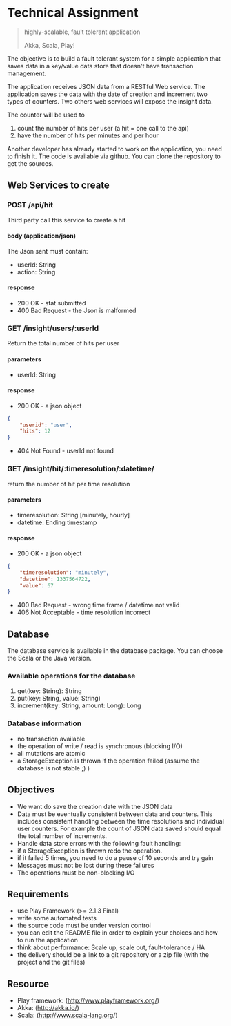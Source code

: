 Technical Assignment
===============

> highly-scalable, fault tolerant application
>
> Akka, Scala, Play!



The objective is to build a fault tolerant system for a simple application that saves data in a key/value data store that doesn't have transaction management.

The application receives JSON data from a RESTful Web service. The application saves the data with the date of creation and increment two types of counters. Two others web services will expose the insight data.

The counter will be used to

1. count the number of hits per user (a hit = one call to the api)
2. have the number of hits per minutes and per hour


Another developer has already started to work on the application, you need to finish it. The code is available via github. You can clone the repository to get the sources.


Web Services to create
---------------------

### POST /api/hit

Third party call this service to create a hit


#### body  (application/json)

The Json sent must contain:

- userId: String
- action: String

#### response

- 200 OK - stat submitted
- 400 Bad Request - the Json is malformed


### GET  /insight/users/:userId

Return the total number of hits per user

#### parameters

- userId: String

#### response

- 200 OK - a json object

```json
{
    "userid": "user",
    "hits": 12
}
```
- 404 Not Found - userId not found


### GET  /insight/hit/:timeresolution/:datetime/

return the number of hit per time resolution

#### parameters

- timeresolution: String [minutely, hourly]
- datetime: Ending timestamp


#### response

- 200 OK - a json object

```json
{
    "timeresolution": "minutely",
    "datetime": 1337564722,
    "value": 67
}
```

- 400 Bad Request - wrong time frame / datetime not valid
- 406 Not Acceptable - time resolution incorrect


Database
---------------------

The database service is available in the database package. You can choose the Scala or the Java version.


### Available operations for the database

1. get(key: String): String
2. put(key: String, value: String)
3. increment(key: String, amount: Long): Long


### Database information

- no transaction available
- the operation of write / read is synchronous (blocking I/O)
- all mutations are atomic
- a StorageException is thrown if the operation failed (assume the database is not stable ;) )


Objectives
---------------------

- We want do save the creation date with the JSON data
- Data must be eventually consistent between data and counters.  This includes consistent handling between the time resolutions and individual user counters.  For example the count of JSON data saved should equal the total number of increments.
- Handle data store errors with the following fault handling:
- if a StorageException is thrown redo the operation.
- if it failed 5 times, you need to do a pause of 10 seconds and try gain
- Messages must not be lost during these failures
- The operations must be non-blocking I/O


Requirements
---------------------

- use Play Framework (>= 2.1.3 Final)
- write some automated tests
- the source code must be under version control
- you can edit the README file in order to explain your choices and how to run the application
- think about performance: Scale up, scale out, fault-tolerance / HA
- the delivery should be a link to a git repository or a zip file (with the project and the git files)


Resource
---------------------

- Play framework: (http://www.playframework.org/)
- Akka:  (http://akka.io/)
- Scala: (http://www.scala-lang.org/)
